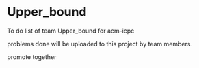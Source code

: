 # Upper_bound
To do list of team Upper_bound for acm-icpc

problems done will be uploaded to this project by team members.

promote together
